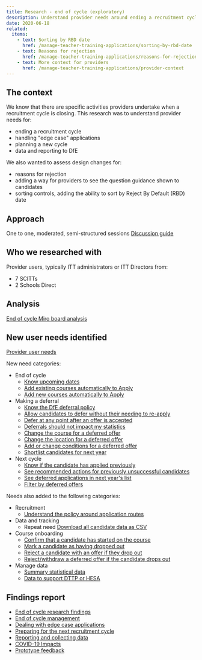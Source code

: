 ```yaml
---
title: Research - end of cycle (exploratory)
description: Understand provider needs around ending a recruitment cycle. Also some usability testing of reasons for rejection, candidate guidance on the application view and sort by Reject by Default date
date: 2020-06-18
related:
  items:
    - text: Sorting by RBD date
      href: /manage-teacher-training-applications/sorting-by-rbd-date
    - text: Reasons for rejection
      href: /manage-teacher-training-applications/reasons-for-rejection-iteration-3
    - text: More context for providers
      href: /manage-teacher-training-applications/provider-context
---
```


## The context

We know that there are specific activities providers undertake when a recruitment cycle is closing. This research was to understand provider needs for:

- ending a recruitment cycle
- handling "edge case" applications
- planning a new cycle
- data and reporting to DfE

We also wanted to assess design changes for:

- reasons for rejection
- adding a way for providers to see the question guidance shown to candidates
- sorting controls, adding the ability to sort by Reject By Default (RBD) date

## Approach

One to one, moderated, semi-structured sessions
[Discussion guide](https://docs.google.com/document/d/1gbTev2fd9cAAkVgP6JDYoZXSL_1M7PUgA_DAZIJrwFU/)

## Who we researched with

Provider users, typically ITT administrators or ITT Directors from:

- 7 SCITTs
- 2 Schools Direct

## Analysis

[End of cycle Miro board analysis](https://miro.com/app/board/o9J_kqtdx_E=/)

## New user needs identified

[Provider user needs](https://trello.com/b/5m1pMTme/apply-provider-needs-e2e)

New need categories:

- End of cycle
  - [Know upcoming dates](https://trello.com/c/w2C5r8Tp/177-i-need-to-know-the-upcoming-key-dates-from-dfe-in-advance-so-that-i-can-manage-my-time)
  - [Add existing courses automatically to Apply](https://trello.com/c/idQ8pSJ2/178-i-need-my-existing-pilot-courses-to-be-automatically-added-to-apply-next-year)
  - [Add new courses automatically to Apply](https://trello.com/c/4R3XJxaI/179-i-need-any-new-courses-added-as-part-of-the-rollover-allocations-process-to-be-automatically-added-to-the-apply-pilot-next-year)
- Making a deferral
  - [Know the DfE deferral policy](https://trello.com/c/Ayqff5AB/166-i-need-to-know-dfes-guidance-and-policy-around-deferrals-so-that-i-can-inform-candidates-to-avoid-duplication-of-effort)
  - [Allow candidates to defer without their needing to re-apply](https://trello.com/c/rCiOlnp6/167-i-need-to-have-the-option-to-defer-an-offer-into-the-next-year-if-i-know-im-going-to-be-running-the-same-course-so-that-the-cand)
  - [Defer at any point after an offer is accepted](https://trello.com/c/nGn8RdR8/169-i-need-to-be-able-to-defer-an-offer-at-any-point-after-being-accepted-by-the-candidate-so-that-i-can-defer-them-at-any-point-in)
  - [Deferrals should not impact my statistics](https://trello.com/c/DMEJKbr6/172-i-need-to-be-able-to-defer-or-reject-an-offer-without-this-impacting-negatively-on-ofsted-dfe-statistics-so-that-my-rejection-ra)
  - [Change the course for a deferred offer](https://trello.com/c/Sgg13bJl/174-i-need-to-be-able-to-change-the-course-of-a-deferred-offer-in-the-next-cycle-so-that-the-candidate-is-placed-on-the-right-course)
  - [Change the location for a deferred offer](https://trello.com/c/2eJIIf4K/173-i-need-to-be-able-to-change-the-location-of-a-deferred-offer-in-the-next-cycle-so-that-the-candidate-is-placed-at-a-school-that)
  - [Add or change conditions for a deferred offer](https://trello.com/c/S28fRYLq/175-i-need-to-change-or-add-conditions-for-a-deferred-application-so-that-the-conditions-are-correct-for-next-year)
  - [Shortlist candidates for next year](https://trello.com/c/zV7uPe4L/168-i-need-to-shortlist-candidates-who-i-dont-have-room-for-this-year-or-who-has-asked-for-defer-but-who-i-would-be-happy-to-have-a)
- Next cycle
  - [Know if the candidate has applied previously](https://trello.com/c/gLqz5Fzc/162-i-need-to-know-if-the-candidate-applied-previously-so-that-i-can-compare-their-application-to-last-year-and-adapt-my-interview-p)
  - [See recommended actions for previously unsuccessful candidates](https://trello.com/c/y76OWSMr/163-i-need-to-see-our-recommended-actions-for-unsuccessful-candidates-so-that-i-can-determine-whether-they-have-taken-these-actions)
  - [See deferred applications in next year's list](https://trello.com/c/veC7ytxS/170-i-need-to-see-the-deferred-applications-in-next-years-list-so-that-i-can-manage-their-application-alongside-the-next-cohort)
  - [Filter by deferred offers](https://trello.com/c/QPiL96f9/171-i-need-to-be-able-to-filter-my-applications-by-those-who-are-deferred-so-that-i-can-find-the-applications-easily)

Needs also added to the following categories:

- Recruitment
  - [Understand the policy around application routes](https://trello.com/c/bp2UPV3m/164-i-need-to-be-aware-of-the-policy-around-application-routes-so-that-i-can-inform-candidates-the-best-route-to-apply-through-and-a)
- Data and tracking
  - Repeat need [Download all candidate data as CSV](https://trello.com/c/xB4u69FC/161-i-need-to-download-any-candidate-data-i-need-as-a-csv-so-that-i-can-easily-track-candidates-outside-of-the-manage-system)
- Course onboarding
  - [Confirm that a candidate has started on the course](https://trello.com/c/Aizv2IKM/159-i-need-to-confirm-the-candidate-has-started-on-the-course-so-that-my-records-are-correct-and-i-can-report-accurate-data)
  - [Mark a candidate as having dropped out](https://trello.com/c/OVeYrUWL/160-i-need-to-be-able-to-mark-someone-as-having-dropped-out-of-the-course-before-they-start-and-after-they-start-so-that-my-records)
  - [Reject a candidate with an offer if they drop out](https://trello.com/c/ajX2HNQ3/165-i-need-to-be-able-to-reject-someone-who-has-accepted-an-offer-if-they-drop-out-so-that-my-records-are-up-to-date)
  - [Reject/withdraw a deferred offer if the candidate drops out](https://trello.com/c/pgdRucyL/176-i-need-to-reject-withdraw-a-deferred-application-so-that-if-the-candidate-drops-out-my-records-are-up-to-date)
- Manage data
  - [Summary statistical data](https://trello.com/c/ErAkkfqg/180-i-need-data-about-all-my-applications-received-rejected-and-offered-throughout-the-year-so-that-i-can-report-accurate-data)
  - [Data to support DTTP or HESA](https://trello.com/c/7CxOJ0YW/181-i-need-to-receive-the-correct-data-in-order-to-complete-my-hesa-and-dttp-returns-to-the-dfe)

## Findings report

- [End of cycle research findings](https://docs.google.com/presentation/d/1Jtchf-8CZv_E75UuNFMl-YR9tD-_RcYOEa3wIpOJzqI/edit?usp=sharing)
- [End of cycle management](https://docs.google.com/presentation/d/1Jtchf-8CZv_E75UuNFMl-YR9tD-_RcYOEa3wIpOJzqI/#slide=id.g85c8fec79f_0_157)
- [Dealing with edge case applications](https://docs.google.com/presentation/d/1Jtchf-8CZv_E75UuNFMl-YR9tD-_RcYOEa3wIpOJzqI/#slide=id.g80a8d09ca1_0_28)
- [Preparing for the next recruitment cycle](https://docs.google.com/presentation/d/1Jtchf-8CZv_E75UuNFMl-YR9tD-_RcYOEa3wIpOJzqI/#slide=id.g80a8d09ca1_0_35)
- [Reporting and collecting data](https://docs.google.com/presentation/d/1Jtchf-8CZv_E75UuNFMl-YR9tD-_RcYOEa3wIpOJzqI/#slide=id.g80a8d09ca1_0_42)
- [COVID-19 Impacts](https://docs.google.com/presentation/d/1Jtchf-8CZv_E75UuNFMl-YR9tD-_RcYOEa3wIpOJzqI/#slide=id.g8a6173f9e3_0_128)
- [Prototype feedback](https://docs.google.com/presentation/d/1Jtchf-8CZv_E75UuNFMl-YR9tD-_RcYOEa3wIpOJzqI/#slide=id.g8a6173f9e3_0_198)
